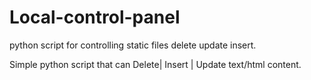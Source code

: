 # Local-control-panel
python script for controlling static files delete update insert.


Simple python script that can Delete| Insert | Update  text/html content.
